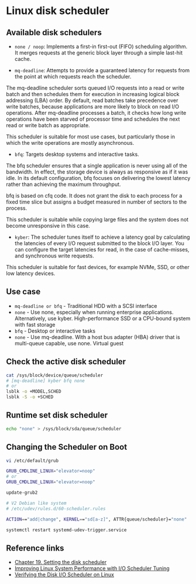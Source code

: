 # Linux disk scheduler

## Available disk schedulers

- `none / noop`: Implements a first-in first-out (FIFO) scheduling algorithm. It merges requests at the generic block layer through a simple last-hit cache.

- `mq-deadline`: Attempts to provide a guaranteed latency for requests from the point at which requests reach the scheduler.

The mq-deadline scheduler sorts queued I/O requests into a read or write batch and then schedules them for execution in increasing logical block addressing (LBA) order. By default, read batches take precedence over write batches, because applications are more likely to block on read I/O operations. After mq-deadline processes a batch, it checks how long write operations have been starved of processor time and schedules the next read or write batch as appropriate.

This scheduler is suitable for most use cases, but particularly those in which the write operations are mostly asynchronous.

- `bfq`: Targets desktop systems and interactive tasks.

The bfq scheduler ensures that a single application is never using all of the bandwidth. In effect, the storage device is always as responsive as if it was idle. In its default configuration, bfq focuses on delivering the lowest latency rather than achieving the maximum throughput.

bfq is based on cfq code. It does not grant the disk to each process for a fixed time slice but assigns a budget measured in number of sectors to the process.

This scheduler is suitable while copying large files and the system does not become unresponsive in this case.

- `kyber`: The scheduler tunes itself to achieve a latency goal by calculating the latencies of every I/O request submitted to the block I/O layer. You can configure the target latencies for read, in the case of cache-misses, and synchronous write requests.

This scheduler is suitable for fast devices, for example NVMe, SSD, or other low latency devices.

## Use case

- `mq-deadline or bfq` - Traditional HDD with a SCSI interface
- `none` - Use none, especially when running enterprise applications. Alternatively, use kyber. High-performance SSD or a CPU-bound system with fast storage
- `bfq` -  Desktop or interactive tasks
- `none` - Use mq-deadline. With a host bus adapter (HBA) driver that is multi-queue capable, use none. Virtual guest

## Check the active disk scheduler

```bash
cat /sys/block/device/queue/scheduler
# [mq-deadline] kyber bfq none
# or
lsblk -o +MODEL,SCHED
lsblk -S -o +SCHED
```

## Runtime set disk scheduler

```bash
echo "none" > /sys/block/sda/queue/scheduler
```

## Changing the Scheduler on Boot

```bash
vi /etc/default/grub

GRUB_CMDLINE_LINUX="elevator=noop"
# or
GRUB_CMDLINE_LINUX="elevator=noop"

update-grub2

# V2 Debian like system
# /etc/udev/rules.d/60-scheduler.rules

ACTION=="add|change", KERNEL=="sd[a-z]", ATTR{queue/scheduler}="none"

systemctl restart systemd-udev-trigger.service
```

## Reference links

- [Chapter 19. Setting the disk scheduler](https://access.redhat.com/documentation/en-us/red_hat_enterprise_linux/8/html/managing_storage_devices/setting-the-disk-scheduler_managing-storage-devices)
- [Improving Linux System Performance with I/O Scheduler Tuning](https://www.cloudbees.com/blog/linux-io-scheduler-tuning)
- [Verifying the Disk I/O Scheduler on Linux](https://docs.oracle.com/en/database/oracle/oracle-database/19/cwlin/setting-the-disk-io-scheduler-on-linux.html#GUID-B59FCEFB-20F9-4E64-8155-7A61B38D8CDF)
